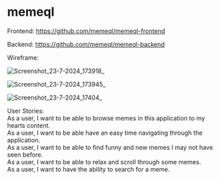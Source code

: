 # memeql

Frontend: https://github.com/memeql/memeql-frontend

Backend: https://github.com/memeql/memeql-backend

Wireframe: <br>

![Screenshot_23-7-2024_173918_](https://github.com/user-attachments/assets/8c026e46-294d-422c-850c-628a978164e4) <br>

![Screenshot_23-7-2024_173945_](https://github.com/user-attachments/assets/f5354469-d2bb-4736-b795-270a5b738761) <br>

![Screenshot_23-7-2024_17404_](https://github.com/user-attachments/assets/370b73fd-4738-441b-9100-33ed0daf89ea) <br>

User Stories:<br>
As a user, I want to be able to browse memes in this application to my hearts content.<br>
As a user, I want to be able have an easy time navigating through the application.<br>
As a user, I want to be able to find funny and new memes I may not have seen before.<br>
As a user, I want to be able to relax and scroll through some memes.<br>
As a user, I want to have the ability to search for a meme.<br>
